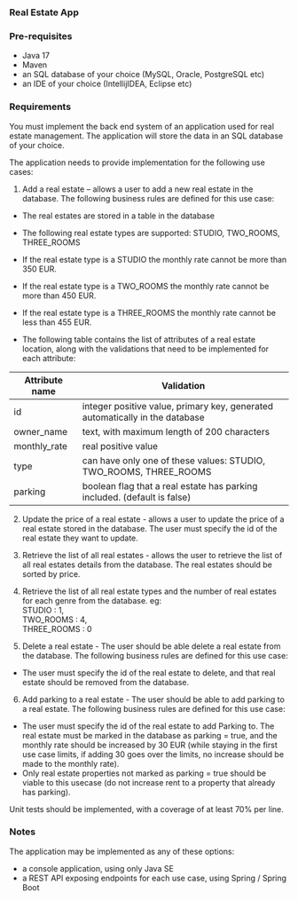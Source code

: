 ### Real Estate App

### Pre-requisites

* Java 17
* Maven
* an SQL database of your choice (MySQL, Oracle, PostgreSQL etc)
* an IDE of your choice (IntellijIDEA, Eclipse etc)

### Requirements

You must implement the back end system of an application used for real estate management. The application will store the data in an SQL database of your choice.

The application needs to provide implementation for the following use cases:

1. Add a real estate – allows a user to add a new real estate in the database. The following business rules are defined for this use case:
* The real estates are stored in a table in the database
* The following real estate types are supported: STUDIO, TWO_ROOMS, THREE_ROOMS
* If the real estate type is a STUDIO the monthly rate cannot be more than 350 EUR.
* If the real estate type is a TWO_ROOMS the monthly rate cannot be more than 450 EUR.
* If the real estate type is a THREE_ROOMS the monthly rate cannot be less than 455 EUR.

* The following table contains the list of attributes of a real estate location, along with the validations that need to be implemented for each attribute:
 
 Attribute name | Validation
------------- | -----------
 id           | integer positive value, primary key, generated automatically in the database
 owner_name   | text, with maximum length of 200 characters
 monthly_rate | real positive value
 type         | can have only one of these values: STUDIO, TWO_ROOMS, THREE_ROOMS
 parking      | boolean flag that a real estate has parking included. (default is false)

2. Update the price of a real estate - allows a user to update the price of a real estate stored in the database. The user must specify the id of the real estate they want to update. 

3. Retrieve the list of all real estates - allows the user to retrieve the list of all real estates details from the database. The real estates should be sorted by price.

4. Retrieve the list of all real estate types and the number of real estates for each genre from the database. 
eg: <br>
	STUDIO : 1,<br>
	TWO_ROOMS : 4,<br>
	THREE_ROOMS : 0<br>

5. Delete a real estate - The user should be able delete a real estate from the database.  The following business rules are defined for this use case:
* The user must specify the id of the real estate to delete, and that real estate should be removed from the database. 

6. Add parking to a real estate - The user should be able to add parking to a real estate. The following business rules are defined for this use case:
* The user must specify the id of the real estate to add Parking to. The real estate must be marked in the database as parking = true, and the monthly rate should be increased by 30 EUR (while staying in the first use case limits, if adding 30 goes over the limits, no increase should be made to the monthly rate).
* Only real estate properties not marked as parking = true should be viable to this usecase (do not increase rent to a property that already has parking).


Unit tests should be implemented, with a coverage of at least 70% per line.

### Notes
The application may be implemented as any of these options:
* a console application, using only Java SE
* a REST API exposing endpoints for each use case, using Spring / Spring Boot

